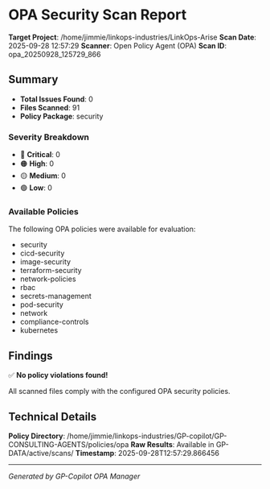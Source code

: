 # OPA Security Scan Report

**Target Project**: /home/jimmie/linkops-industries/LinkOps-Arise
**Scan Date**: 2025-09-28 12:57:29
**Scanner**: Open Policy Agent (OPA)
**Scan ID**: opa_20250928_125729_866

## Summary

- **Total Issues Found**: 0
- **Files Scanned**: 91
- **Policy Package**: security

### Severity Breakdown
- 🔴 **Critical**: 0
- 🟠 **High**: 0
- 🟡 **Medium**: 0
- 🟢 **Low**: 0

### Available Policies
The following OPA policies were available for evaluation:
- security
- cicd-security
- image-security
- terraform-security
- network-policies
- rbac
- secrets-management
- pod-security
- network
- compliance-controls
- kubernetes


## Findings

✅ **No policy violations found!**

All scanned files comply with the configured OPA security policies.


## Technical Details

**Policy Directory**: /home/jimmie/linkops-industries/GP-copilot/GP-CONSULTING-AGENTS/policies/opa
**Raw Results**: Available in GP-DATA/active/scans/
**Timestamp**: 2025-09-28T12:57:29.866456

---
*Generated by GP-Copilot OPA Manager*
